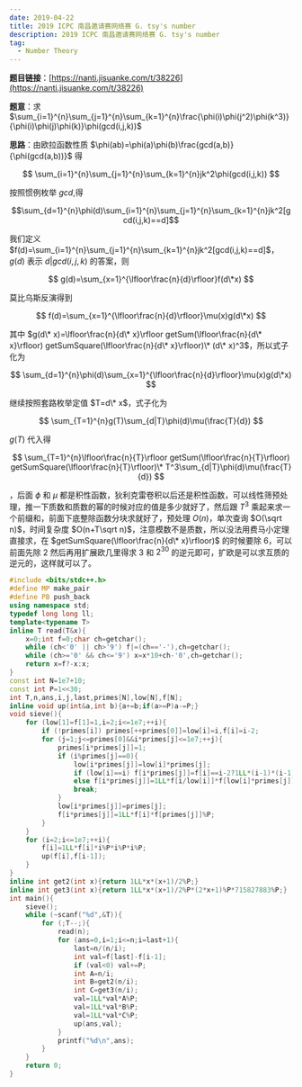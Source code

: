 ```yaml
---
date: 2019-04-22
title: 2019 ICPC 南昌邀请赛网络赛 G. tsy's number
description: 2019 ICPC 南昌邀请赛网络赛 G. tsy's number
tag:
  - Number Theory
---
```


**题目链接**：[https://nanti.jisuanke.com/t/38226](https://nanti.jisuanke.com/t/38226)

**题意**：求 $\sum_{i=1}^{n}\sum_{j=1}^{n}\sum_{k=1}^{n}\frac{\phi(i)\phi(j^2)\phi(k^3)}{\phi(i)\phi(j)\phi(k)}\phi(gcd(i,j,k))$

**思路**：由欧拉函数性质 $\phi(ab)=\phi(a)\phi(b)\frac{gcd(a,b)}{\phi(gcd(a,b))}$ 得

$$
\sum_{i=1}^{n}\sum_{j=1}^{n}\sum_{k=1}^{n}jk^2\phi(gcd(i,j,k))
$$

按照惯例枚举 $gcd$,得 

$$\sum_{d=1}^{n}\phi(d)\sum_{i=1}^{n}\sum_{j=1}^{n}\sum_{k=1}^{n}jk^2[gcd(i,j,k)==d]$$

我们定义 $f(d)=\sum_{i=1}^{n}\sum_{j=1}^{n}\sum_{k=1}^{n}jk^2[gcd(i,j,k)==d]$，$g(d)$ 表示 $d|gcd(i,j,k)$ 的答案，则

$$
g(d)=\sum_{x=1}^{\lfloor\frac{n}{d}\rfloor}f(d\*x)
$$

莫比乌斯反演得到

$$
f(d)=\sum_{x=1}^{\lfloor\frac{n}{d}\rfloor}\mu(x)g(d\*x)
$$

其中 $g(d\* x)=\lfloor\frac{n}{d\* x}\rfloor getSum(\lfloor\frac{n}{d\* x}\rfloor) getSumSquare(\lfloor\frac{n}{d\* x}\rfloor)\* (d\* x)^3$，所以式子化为

$$
\sum_{d=1}^{n}\phi(d)\sum_{x=1}^{\lfloor\frac{n}{d}\rfloor}\mu(x)g(d\*x)
$$

继续按照套路枚举定值 $T=d\* x$，式子化为

$$
\sum_{T=1}^{n}g(T)\sum_{d|T}\phi(d)\mu(\frac{T}{d})
$$

$g(T)$ 代入得 

$$
\sum_{T=1}^{n}\lfloor\frac{n}{T}\rfloor getSum(\lfloor\frac{n}{T}\rfloor) getSumSquare(\lfloor\frac{n}{T}\rfloor)\* T^3\sum_{d|T}\phi(d)\mu(\frac{T}{d})
$$

，后面 $\phi$ 和 $\mu$ 都是积性函数，狄利克雷卷积以后还是积性函数，可以线性筛预处理，推一下质数和质数的幂的时候对应的值是多少就好了，然后跟 $T^3$ 乘起来求一个前缀和，前面下底整除函数分块求就好了，预处理 $O(n)$，单次查询 $O(\sqrt n)$，时间复杂度 $O(n+T\sqrt n)$，注意模数不是质数，所以没法用费马小定理直接求，在 $getSumSquare(\lfloor\frac{n}{d\* x}\rfloor)$ 的时候要除 $6$，可以前面先除 $2$ 然后再用扩展欧几里得求 $3$ 和 $2^{30}$ 的逆元即可，扩欧是可以求互质的逆元的，这样就可以了。

```cpp
#include <bits/stdc++.h>
#define MP make_pair
#define PB push_back
using namespace std;
typedef long long ll;
template<typename T>
inline T read(T&x){
    x=0;int f=0;char ch=getchar();
    while (ch<'0' || ch>'9') f|=(ch=='-'),ch=getchar();
    while (ch>='0' && ch<='9') x=x*10+ch-'0',ch=getchar();
    return x=f?-x:x;
}
const int N=1e7+10;
const int P=1<<30;
int T,n,ans,i,j,last,primes[N],low[N],f[N];
inline void up(int&a,int b){a+=b;if(a>=P)a-=P;}
void sieve(){
    for (low[1]=f[1]=1,i=2;i<=1e7;++i){
        if (!primes[i]) primes[++primes[0]]=low[i]=i,f[i]=i-2;
        for (j=1;j<=primes[0]&&i*primes[j]<=1e7;++j){
            primes[i*primes[j]]=1;
            if (i%primes[j]==0){
                low[i*primes[j]]=low[i]*primes[j];
                if (low[i]==i) f[i*primes[j]]=f[i]==i-2?1LL*(i-1)*(i-1)%P:1LL*f[i]*primes[j]%P;
                else f[i*primes[j]]=1LL*f[i/low[i]]*f[low[i]*primes[j]]%P;
                break;
            }
            low[i*primes[j]]=primes[j];
            f[i*primes[j]]=1LL*f[i]*f[primes[j]]%P;
        }
    }
    for (i=2;i<=1e7;++i){
        f[i]=1LL*f[i]*i%P*i%P*i%P;
    	up(f[i],f[i-1]);
    }
}
inline int get2(int x){return 1LL*x*(x+1)/2%P;}
inline int get3(int x){return 1LL*x*(x+1)/2%P*(2*x+1)%P*715827883%P;}
int main(){
	sieve();
	while (~scanf("%d",&T)){
		for (;T--;){
			read(n);
			for (ans=0,i=1;i<=n;i=last+1){
				last=n/(n/i);
				int val=f[last]-f[i-1];
				if (val<0) val+=P;
				int A=n/i;
				int B=get2(n/i);
				int C=get3(n/i);
				val=1LL*val*A%P;
				val=1LL*val*B%P;
				val=1LL*val*C%P;
				up(ans,val);
			}
			printf("%d\n",ans);
		}
	}
	return 0;
}
```
